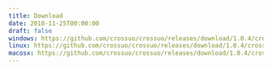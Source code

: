 ```yaml
---
title: Download
date: 2018-11-25T00:00:00
draft: false
windows: https://github.com/crossuo/crossuo/releases/download/1.0.4/crossuo-win64-v1.0.4.zip
linux: https://github.com/crossuo/crossuo/releases/download/1.0.4/crossuo-linux-v1.0.4.tgz
macosx: https://github.com/crossuo/crossuo/releases/download/1.0.4/crossuo-osx-v1.0.4.zip
---
```

